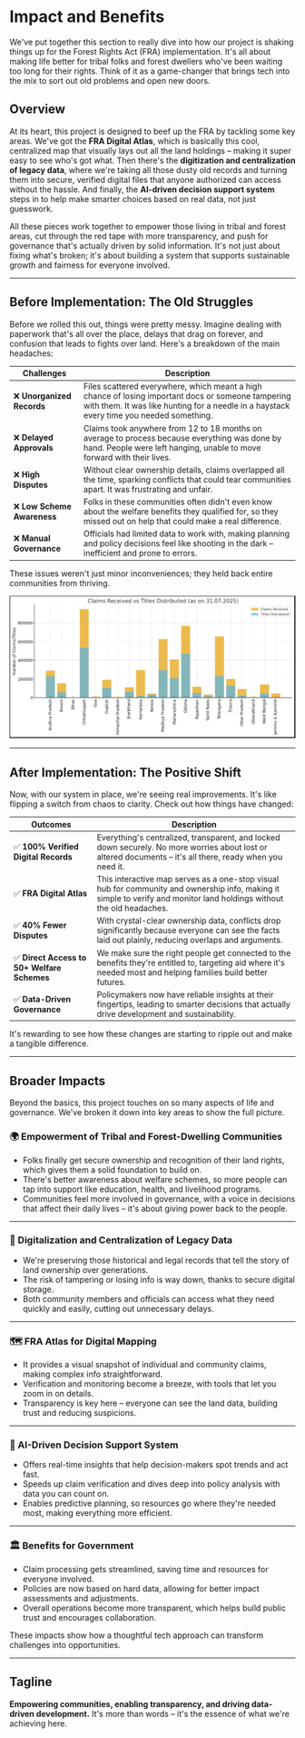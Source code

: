 # Impact and Benefits

We've put together this section to really dive into how our project is shaking things up for the Forest Rights Act (FRA) implementation. It's all about making life better for tribal folks and forest dwellers who've been waiting too long for their rights. Think of it as a game-changer that brings tech into the mix to sort out old problems and open new doors.




## Overview
At its heart, this project is designed to beef up the FRA by tackling some key areas. We've got the **FRA Digital Atlas**, which is basically this cool, centralized map that visually lays out all the land holdings – making it super easy to see who's got what. Then there's the **digitization and centralization of legacy data**, where we're taking all those dusty old records and turning them into secure, verified digital files that anyone authorized can access without the hassle. And finally, the **AI-driven decision support system** steps in to help make smarter choices based on real data, not just guesswork.

All these pieces work together to empower those living in tribal and forest areas, cut through the red tape with more transparency, and push for governance that's actually driven by solid information. It's not just about fixing what's broken; it's about building a system that supports sustainable growth and fairness for everyone involved.

---

## Before Implementation: The Old Struggles
Before we rolled this out, things were pretty messy. Imagine dealing with paperwork that's all over the place, delays that drag on forever, and confusion that leads to fights over land. Here's a breakdown of the main headaches:

| Challenges | Description |
|-------------|--------------|
| ❌ **Unorganized Records** | Files scattered everywhere, which meant a high chance of losing important docs or someone tampering with them. It was like hunting for a needle in a haystack every time you needed something. |
| ❌ **Delayed Approvals** | Claims took anywhere from 12 to 18 months on average to process because everything was done by hand. People were left hanging, unable to move forward with their lives. |
| ❌ **High Disputes** | Without clear ownership details, claims overlapped all the time, sparking conflicts that could tear communities apart. It was frustrating and unfair. |
| ❌ **Low Scheme Awareness** | Folks in these communities often didn't even know about the welfare benefits they qualified for, so they missed out on help that could make a real difference. |
| ❌ **Manual Governance** | Officials had limited data to work with, making planning and policy decisions feel like shooting in the dark – inefficient and prone to errors. |

These issues weren't just minor inconveniences; they held back entire communities from thriving.

![Claims vs Titles Distributed](../images/claims_vs_titles.png)

---

## After Implementation: The Positive Shift
Now, with our system in place, we're seeing real improvements. It's like flipping a switch from chaos to clarity. Check out how things have changed:

| Outcomes | Description |
|-----------|--------------|
| ✅ **100% Verified Digital Records** | Everything's centralized, transparent, and locked down securely. No more worries about lost or altered documents – it's all there, ready when you need it. |
| ✅ **FRA Digital Atlas** | This interactive map serves as a one-stop visual hub for community and ownership info, making it simple to verify and monitor land holdings without the old headaches. |
| ✅ **40% Fewer Disputes** | With crystal-clear ownership data, conflicts drop significantly because everyone can see the facts laid out plainly, reducing overlaps and arguments. |
| ✅ **Direct Access to 50+ Welfare Schemes** | We make sure the right people get connected to the benefits they're entitled to, targeting aid where it's needed most and helping families build better futures. |
| ✅ **Data-Driven Governance** | Policymakers now have reliable insights at their fingertips, leading to smarter decisions that actually drive development and sustainability. |

It's rewarding to see how these changes are starting to ripple out and make a tangible difference.

---

## Broader Impacts
Beyond the basics, this project touches on so many aspects of life and governance. We've broken it down into key areas to show the full picture.




### 🌍 Empowerment of Tribal and Forest-Dwelling Communities
- Folks finally get secure ownership and recognition of their land rights, which gives them a solid foundation to build on.
- There's better awareness about welfare schemes, so more people can tap into support like education, health, and livelihood programs.
- Communities feel more involved in governance, with a voice in decisions that affect their daily lives – it's about giving power back to the people.

<hr>




### 💾 Digitalization and Centralization of Legacy Data
- We're preserving those historical and legal records that tell the story of land ownership over generations.
- The risk of tampering or losing info is way down, thanks to secure digital storage.
- Both community members and officials can access what they need quickly and easily, cutting out unnecessary delays.

<hr>




### 🗺 FRA Atlas for Digital Mapping
- It provides a visual snapshot of individual and community claims, making complex info straightforward.
- Verification and monitoring become a breeze, with tools that let you zoom in on details.
- Transparency is key here – everyone can see the land data, building trust and reducing suspicions.

<hr>




### 🤖 AI-Driven Decision Support System
- Offers real-time insights that help decision-makers spot trends and act fast.
- Speeds up claim verification and dives deep into policy analysis with data you can count on.
- Enables predictive planning, so resources go where they're needed most, making everything more efficient.

<hr>

### 🏛 Benefits for Government
- Claim processing gets streamlined, saving time and resources for everyone involved.
- Policies are now based on hard data, allowing for better impact assessments and adjustments.
- Overall operations become more transparent, which helps build public trust and encourages collaboration.

These impacts show how a thoughtful tech approach can transform challenges into opportunities.

---

## Tagline
**Empowering communities, enabling transparency, and driving data-driven development.** It's more than words – it's the essence of what we're achieving here.